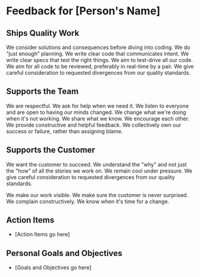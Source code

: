 # Feedback for [Person's Name]

## Ships Quality Work

We consider solutions and consequences before diving into coding.
We do “just enough” planning.
We write clear code that communicates intent.
We write clear specs that test the right things.
We aim to test-drive all our code.
We aim for all code to be reviewed, preferably in real-time by a pair.
We give careful consideration to requested divergences from our quality standards.

## Supports the Team

We are respectful.
We ask for help when we need it.
We listen to everyone and are open to having our minds changed.
We change what we're doing when it's not working.
We share what we know.
We encourage each other.
We provide constructive and helpful feedback.
We collectively own our success or failure, rather than assigning blame.

## Supports the Customer

We want the customer to succeed.
We understand the "why" and not just the "how" of all the stories we work on.
We remain cool under pressure.
We give careful consideration to requested divergences from our quality standards.

We make our work visible.
We make sure the customer is never surprised.
We complain constructively.
We know when it's time for a change.

## Action Items

* [Action Items go here]

## Personal Goals and Objectives

* [Goals and Objectives go here]
